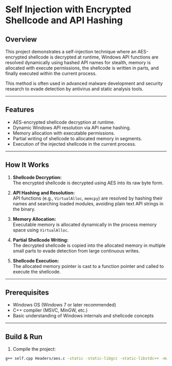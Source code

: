 # Self Injection with Encrypted Shellcode and API Hashing

## Overview
This project demonstrates a self-injection technique where an AES-encrypted shellcode is decrypted at runtime, Windows API functions are resolved dynamically using hashed API names for stealth, memory is allocated with execute permissions, the shellcode is written in parts, and finally executed within the current process.

This method is often used in advanced malware development and security research to evade detection by antivirus and static analysis tools.

---

## Features
- AES-encrypted shellcode decryption at runtime.
- Dynamic Windows API resolution via API name hashing.
- Memory allocation with executable permissions.
- Partial writing of shellcode to allocated memory in segments.
- Execution of the injected shellcode in the current process.

---

## How It Works
1. **Shellcode Decryption:**  
   The encrypted shellcode is decrypted using AES into its raw byte form.

2. **API Hashing and Resolution:**  
   API functions (e.g., `VirtualAlloc`, `memcpy`) are resolved by hashing their names and searching loaded modules, avoiding plain text API strings in the binary.

3. **Memory Allocation:**  
   Executable memory is allocated dynamically in the process memory space using `VirtualAlloc`.

4. **Partial Shellcode Writing:**  
   The decrypted shellcode is copied into the allocated memory in multiple small parts to evade detection from large continuous writes.

5. **Shellcode Execution:**  
   The allocated memory pointer is cast to a function pointer and called to execute the shellcode.

---

## Prerequisites
- Windows OS (Windows 7 or later recommended)
- C++ compiler (MSVC, MinGW, etc.)
- Basic understanding of Windows internals and shellcode concepts

---

## Build & Run

1. Compile the project:

```bash
g++ self.cpp Headers/aes.c -static -static-libgcc -static-libstdc++ -mwindows -o self.exe

